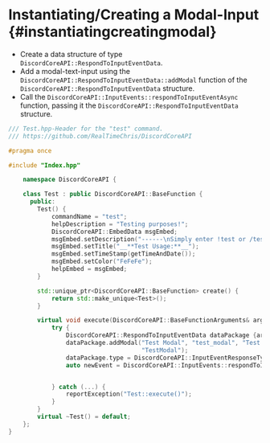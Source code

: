 Instantiating/Creating a Modal-Input {#instantiatingcreatingmodal}
============
- Create a data structure of type `DiscordCoreAPI::RespondToInputEventData`.
- Add a modal-text-input using the `DiscordCoreAPI::RespondToInputEventData::addModal` function of the `DiscordCoreAPI::RespondToInputEventData` structure.
- Call the `DiscordCoreAPI::InputEvents::respondToInputEventAsync` function, passing it the `DiscordCoreAPI::RespondToInputEventData` structure.
```cpp
/// Test.hpp-Header for the "test" command.
/// https://github.com/RealTimeChris/DiscordCoreAPI

#pragma once

#include "Index.hpp"

	namespace DiscordCoreAPI {

	class Test : public DiscordCoreAPI::BaseFunction {
	  public:
		Test() {
			commandName = "test";
			helpDescription = "Testing purposes!";
			DiscordCoreAPI::EmbedData msgEmbed;
			msgEmbed.setDescription("------\nSimply enter !test or /test!\n------");
			msgEmbed.setTitle("__**Test Usage:**__");
			msgEmbed.setTimeStamp(getTimeAndDate());
			msgEmbed.setColor("FeFeFe");
			helpEmbed = msgEmbed;
		}

		std::unique_ptr<DiscordCoreAPI::BaseFunction> create() {
			return std::make_unique<Test>();
		}

		virtual void execute(DiscordCoreAPI::BaseFunctionArguments& args) {
			try {
				DiscordCoreAPI::RespondToInputEventData dataPackage {args.eventData};
				dataPackage.addModal("Test Modal", "test_modal", "Test Modal Small", "test_modal", true, 1, 46, TextInputStyle::Paragraph, "TEST MODAL",
									 "TestModal");
				dataPackage.type = DiscordCoreAPI::InputEventResponseType::Interaction_Response;
				auto newEvent = DiscordCoreAPI::InputEvents::respondToInputEventAsync(dataPackage);


			} catch (...) {
				reportException("Test::execute()");
			}
		}
		virtual ~Test() = default;
	};
}
```